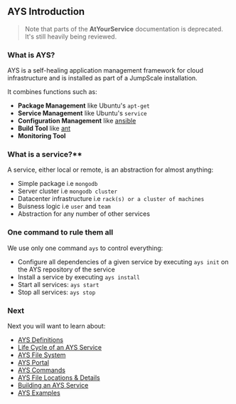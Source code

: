 ## AYS Introduction

> Note that parts of the **AtYourService** documentation is deprecated. It's still heavily being reviewed.

### What is AYS?

AYS is a self-healing application management framework for cloud infrastructure and is installed as part of a JumpScale installation.

It combines functions such as:

- **Package Management** like Ubuntu's `apt-get`
- **Service Management** like Ubuntu's `service`
- **Configuration Management** like [ansible](http://www.ansible.com)
- **Build Tool** like [ant](http://ant.apache.org)
- **Monitoring Tool**


### What is a service?**

A service, either local or remote, is an abstraction for almost anything:

- Simple package i.e `mongodb`
- Server cluster i.e `mongodb cluster`
- Datacenter infrastructure i.e `rack(s) or a cluster of machines`
- Buisness logic i.e `user` and `team`
- Abstraction for any number of other services


### One command to rule them all

We use only one command `ays` to control everything:

- Configure all dependencies of a given service by executing `ays init` on the AYS repository of the service
- Install a service by executing `ays install`
- Start all services: `ays start`
- Stop all services: `ays stop`

### Next

Next you will want to learn about:

- [AYS Definitions](Definitions/0-Definitions.md)
- [Life Cycle of an AYS Service](Service-Lifecycle.md)
- [AYS File System](AYS-FS.md)
- [AYS Portal](AYS-Portal.md)
- [AYS Commands](Commands/commands.md)
- [AYS File Locations & Details](FileDetails/FileDetails.md)
- [Building an AYS Service](Building.md)
- [AYS Examples](Examples/Home.md)